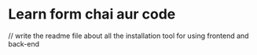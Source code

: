 # Learn form chai aur code
// write the readme file about all the installation tool for using frontend and back-end

